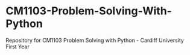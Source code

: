 # CM1103-Problem-Solving-With-Python
Repository for CM1103 Problem Solving with Python - Cardiff University First Year
